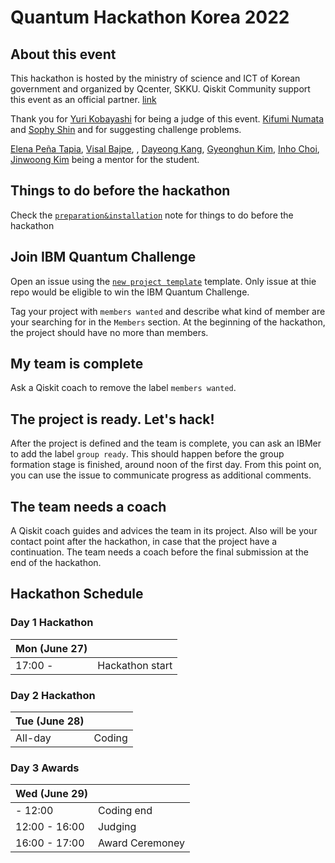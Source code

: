 # Quantum Hackathon Korea 2022
## About this event
This hackathon is hosted by the ministry of science and ICT of Korean government and organized by Qcenter, SKKU.
Qiskit Community support this event as an official partner. 
[link]()

Thank you for 
[Yuri Kobayashi](https://github.com/veenaiyuri) for being a judge of this event.
[Kifumi Numata](https://github.com/kifumi) and [Sophy Shin](https://github.com/0sophy1) and  for suggesting challenge problems.

[Elena Peña Tapia](https://github.com/ElePT), [Visal Bajpe](https://github.com/mrvee-qC), , [Dayeong Kang](https://github.com/tula3and), [Gyeonghun Kim](https://github.com/GyeonghunKim), [Inho Choi](https://github.com/q-inho), [Jinwoong Kim](https://github.com/kjwcoo) being a mentor for the student.


## Things to do before the hackathon

Check the [`preparation&installation`](preparation%26installation.md) note for things to do before the hackathon

## Join IBM Quantum Challenge

Open an issue using the [`new project template`](https://github.com/qiskit-community/qiskit-hackathon-taiwan-20/issues/new?assignees=&labels=members+wanted&template=new-project-template.md&title=Project+name) template. Only issue at thie repo would be eligible to win the IBM Quantum Challenge.

Tag your project with `members wanted` and describe what kind of member are your searching for in the `Members` section.
At the beginning of the hackathon, the project should have no more than  members.

## My team is complete

Ask a Qiskit coach to remove the label `members wanted`.

## The project is ready. Let's hack!

After the project is defined and the team is complete, you can ask an IBMer to add the label `group ready`. This should happen before the group formation stage is finished, around noon of the first day. From this point on, you can use the issue to communicate progress as additional comments.

## The team needs a coach

A Qiskit coach guides and advices the team in its project.
Also will be your contact point after the hackathon, in case that the project have a continuation.
The team needs a coach before the final submission at the end of the hackathon.


## Hackathon Schedule

### Day 1 Hackathon
| Mon (June 27) |  |
| -------------- | --------------------------------- |
| 17:00 -  | Hackathon start |
 
 
### Day 2 Hackathon
| Tue (June 28) |  |
| -------------- | --------------------------------- |
| All-day | Coding  |


### Day 3 Awards
| Wed (June 29) |  |
| -------------- | --------------------------------- |
| - 12:00 | Coding end
| 12:00 - 16:00 | Judging|
| 16:00 - 17:00 | Award Ceremoney|


